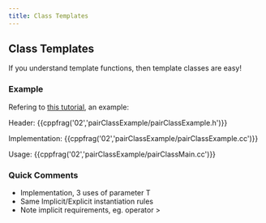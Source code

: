 ```yaml
---
title: Class Templates
---
```


## Class Templates

If you understand template functions, then template classes are easy!

### Example

Refering to [this tutorial][TemplateClassTutorial], an example: 

Header:
{{cppfrag('02','pairClassExample/pairClassExample.h')}}

Implementation:
{{cppfrag('02','pairClassExample/pairClassExample.cc')}}

Usage:
{{cppfrag('02','pairClassExample/pairClassMain.cc')}}

### Quick Comments

* Implementation, 3 uses of parameter T
* Same Implicit/Explicit instantiation rules
* Note implicit requirements, eg. operator >

[TemplateClassTutorial]: http://www.cplusplus.com/doc/tutorial/templates/ 'Template Class Tutorial'